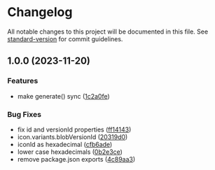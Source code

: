 # Changelog

All notable changes to this project will be documented in this file. See [standard-version](https://github.com/conventional-changelog/standard-version) for commit guidelines.

## 1.0.0 (2023-11-20)

### Features

- make generate() sync ([1c2a0fe](https://github.com/digidem/mapeo-mock-data/commit/1c2a0fe447a5b4d29c20bb0e5c9f0e9697c33235))

### Bug Fixes

- fix id and versionId properties ([ff14143](https://github.com/digidem/mapeo-mock-data/commit/ff1414380ec69e1afc476883082d750017f155d7))
- icon.variants.blobVersionId ([20319d0](https://github.com/digidem/mapeo-mock-data/commit/20319d06d71cd34909ff9a2ef6007412e1641885))
- iconId as hexadecimal ([cfb6ade](https://github.com/digidem/mapeo-mock-data/commit/cfb6ade2e43327e241f13e50ce9e5934071512b5))
- lower case hexadecimals ([0b2e3ce](https://github.com/digidem/mapeo-mock-data/commit/0b2e3ce09e0dbee8da3a27a944baed82649051b7))
- remove package.json exports ([4c89aa3](https://github.com/digidem/mapeo-mock-data/commit/4c89aa3b459e994711b379092ee2413166e0987f))
